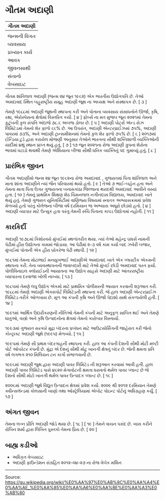 # ગૌતમ અદાણી

| ગૌતમ અદાણી |
| --- |
|  |
| જન્મની વિગત |
| વ્યવસાય |
| પ્રખ્યાત કાર્ય |
| આવક |
| જીવનસાથી |
| સંતાનો |
| વેબસાઇટ |

ગૌતમ શાંતિલાલ અદાણી (જન્મ ૨૪ જૂન ૧૯૬૨) એક ભારતીય ઉદ્યોગપતિ છે. તેઓ અમદાવાદ સ્થિત બહુરાષ્ટ્રીય સમૂહ અદાણી જૂથ ના અધ્યક્ષ અને સંસ્થાપક છે. [ ૩ ]

તેમણે ૧૯૮૮માં અદાણી જૂથની સ્થાપના કરી અને પોતાના વ્યવસાય સંસાધનોને ઊર્જા, કૃષિ, રક્ષા, એરોસ્પેસના ક્ષેત્રોમાં વિસ્તરિત કર્યો. [ ૪ ] ફોર્બ્સ ના મત મુજબ જૂન ૨૦૨૧માં તેમના કુટુંબની કુલ સંપતિ અંદાજે ૭૮.૬ અબજ ડોલર છે. [ ૫ ] અદાણી પોર્ટ્સ ઍન્ડ સેઝ લિમિટેડમાં તેમનો શેર ફાળો ૬૬% છે. આ ઉપરાંત, અદાણી એન્ટરપ્રાઈઝમાં ૭૫%, અદાણી પાવરમાં ૭૩%, અને અદાણી ટ્રાન્સમીશનમાં તેમનો કુલ શેર ફાળો ૭૫% છે. [ ૬ ] ૨૦૧૭માં ઈન્ડિયા ટુડે દ્વારા કરાયેલ મોજણી અનુસાર તેઓને ભારતના સૌથી શક્તિશાળી વ્યક્તિઓની યાદીમાં ૪થું સ્થાન પ્રાપ્ત થયું હતું. [ ૭ ] ૧૭ જૂન ૨૦૨૧ના રોજ અદાણી ગ્રુપના શેરોના ભાવમાં ઘટાડો થવાથી તેમણે એશિયાના બીજા સૌથી ધનિક વ્યક્તિનું પદ ગુમાવ્યું હતું. [ ૮ ]

## પ્રારંભિક જીવન

ગૌતમ અદાણીમો જન્મ ૨૪ જૂન ૧૯૬૨ના રોજ અમદાવાદ , ગુજરાતમાં પિતા શાંતિલાલ અને માતા શાંતા અદાણીને ત્યાં જૈન પરિવારમાં થયો હતો. [ ૯ ] તેઓ ૭ ભાઈ-બહેન હતા અને તેમના માતા પિતા ઉત્તર ગુજરાતના બનાસકાંઠા જિલ્લાના થરાદથી અમદાવાદ આવીને વસ્યાં હતા. [ ૧૦ ] તેમનું પ્રાથમિક શિક્ષણ શેઠ ચિમનલાલ નગીનદાસ વિદ્યાલય, અમદાવાદ ખાતે થયું હતું. તેમણે ગુજરાત યુનિવર્સિટીમાં વાણિજ્ય વિષયમાં સ્નાતક અભ્યાસક્રમમાં પ્રવેશ મેળવ્યો હતો પરંતુ કોલેજના બીજા વર્ષ દરમિયાન જ અભ્યાસ અધૂરો છોડ્યો હતો. [ ૪ ] અદાણી વ્યાપાર માટે ઉત્સુક હતા પરંતુ તેમની રુચિ પિતાના કાપડ ઉદ્યોગમાં નહોતી. [ ૧૧ ]

## કારકિર્દી

અદાણી ૧૯૭૮માં કિશોરવયે મુંબઈમાં સ્થળાંતરીત થયા. ત્યાં તેઓ મહેન્દ્ર બ્રધર્સ નામની પેઢીમાં હીરા ઉદ્યોગના કામમાં જોડાયા. આ પેઢીમાં ૨-૩ વર્ષ કામ કર્યા બાદ ઝવેરી બજાર, મુંબઈમાં પોતાની એક હીરા બ્રોકરેજ પેઢી સ્થાપી. [ ૧૨ ]

૧૯૮૧માં તેમના મોટાભાઈ મનસુખભાઈ અદાણીએ અમદાવાદ ખાતે એક પ્લાસ્ટીક એકમની સ્થાપના કરી. તેના વ્યવસ્થાપનની જવાબદારી માટે તેઓ મુંબઈ છોડી અમદાવાદ પરત ફર્યા. પોલીવિનાઇલ ક્લોરાઈડની આયાતના આ ઉદ્યોગ સાહસે અદાણી માટે આંતરરાષ્ટ્રીય વ્યાપારના દરવાજા ખોલી નાખ્યા. [ ૧૩ ]

૧૯૮૫માં તેમણે લઘુ ઉદ્યોગ એકમો માટે પ્રાથમિક પોલીમરની આયાત કરવાની શરૂઆત કરી. ૧૯૮૮માં તેમણે અદાણી એક્સપોર્ટ લિમિટેડની સ્થાપના કરી. જે હાલ અદાણી એન્ટરપ્રાઈઝ લિમિટેડ તરીકે ઓળખાય છે. મૂળ આ કંપની કૃષિ અને ઊર્જા પેદાશો સાથે સંકળાયેલી હતી. [ ૧૪ ]

૧૯૯૧માં આર્થિક ઉદારીકરણની નીતિઓ તેમની કંપની માટે અનુકૂળ સાબિત થઈ અને તેમણે ધાતુઓ, વસ્ત્રો અને કૃષિ ઉત્પાદનોના ક્ષેત્રમાં તેમનો કારોબાર વિસ્તાર્યો.

૧૯૯૩માં ગુજરાત સરકારે મુદ્રા બંદરના પ્રબંધન માટે આઉટસોર્સિંગની જાહેરાત કરી જેનો કોન્ટ્રાક્ટ અદાણી જૂથે (૧૯૯૫) મેળવ્યો. [ ૧૫ ]

૧૯૯૫માં તેમણે સૌ પ્રથમ બંદરગાહની સ્થાપના કરી. હાલ આ કંપની દેશની સૌથી મોટી મલ્ટી પોર્ટ ઓપરેટર કંપની છે. મુંદ્રા એ દેશનું સૌથી મોટુ ખાનગી ક્ષેત્રનું બંદર છે. જેની ક્ષમતા પ્રતિ વર્ષ લગભગ ૨૧૦ મિલિયન ટન કાર્ગો સંભાળવાની છે.

૧૯૯૬માં અદાણી જુથ દ્વારા અદાણી પાવર લિમિટેડ ની શરૂઆત કરવામાં આવી હતી. હાલ અદાણી પાવર લિમિટેડ પાસે ૪૬૨૦ મેગાવોટની ક્ષમતા ધરાવતો થર્મલ પાવર પ્લાન્ટ છે જે દેશનો સૌથી મોટો ખાનગી થર્મલ પાવર ઉત્પાદક પ્લાન્ટ છે. [ ૧૬ ]

૨૦૦૬માં અદાણી જૂથે વિદ્યુત ઉત્પાદન ક્ષેત્રમાં પ્રવેશ કર્યો. ૨૦૦૯ થી ૨૦૧૨ દરમિયાન તેમણે ક્વીન્સલૅન્ડમાં કોલસાની ખાણો તથા ઓસ્ટ્રેલિયામાં એબોટ પોઇન્ટ પોર્ટનું અધિગ્રહણ કર્યું. [ ૧૭ ]

## અંગત જીવન

તેમના લગ્ન પ્રીતિ અદાણી જોડે થયા છે. [ ૧૮ ] [ ૧૯ ] તેમને વાચન પસંદ છે. ખાસ કરીને રોબિન શર્મા દ્વારા લિખિત પુસ્તકો તેમના પ્રિય છે. [ ૨૦ ]

## બાહ્ય કડીઓ

- અધિકૃત વેબસાઇટ
- અદાણી ફાઉન્ડેશન સંગ્રહિત ૨૦૧૨-૦૪-૨૭ ના રોજ વેબેક મશિન

---
Source: https://gu.wikipedia.org/wiki/%E0%AA%97%E0%AB%8C%E0%AA%A4%E0%AA%AE_%E0%AA%85%E0%AA%A6%E0%AA%BE%E0%AA%A3%E0%AB%80
